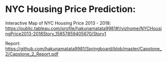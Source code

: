 # NYC Housing Price Prediction:

Interactive Map of NYC Housing Price 2013 - 2018: 
https://public.tableau.com/profile/hakunamatata9981#!/vizhome/NYCHousingPrice2013-2018Story_15857859405670/Story1


Report:
https://github.com/hakunamatata9981/Springboard/blob/master/Capstone_2/Capstone_2_Report.pdf
